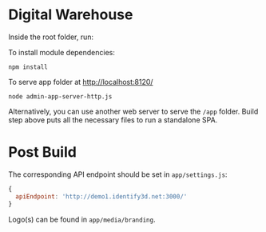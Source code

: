 Digital Warehouse
====================

Inside the root folder, run:

To install module dependencies:

```
npm install
```

To serve app folder at [http://localhost:8120/](http://localhost:8120/)

```
node admin-app-server-http.js
```

Alternatively, you can use another web server to serve the `/app` folder. Build step above puts all the necessary files to run a standalone SPA.

Post Build
=================

The corresponding API endpoint should be set in `app/settings.js`:

```js
{
  apiEndpoint: 'http://demo1.identify3d.net:3000/'
}
```

Logo(s) can be found in `app/media/branding`.
